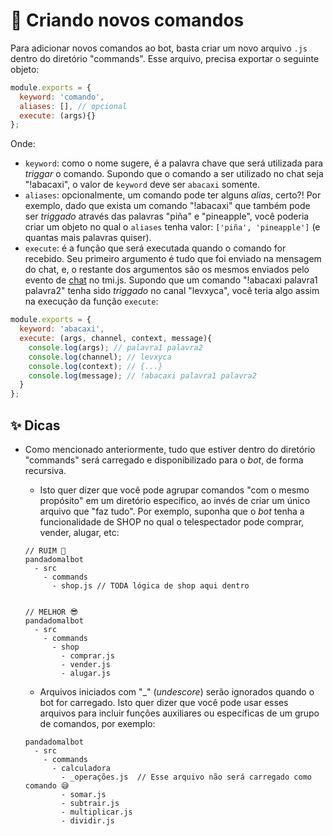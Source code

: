 # 🚀 Criando novos comandos

Para adicionar novos comandos ao bot, basta criar um novo arquivo `.js` dentro do diretório "commands".
Esse arquivo, precisa exportar o seguinte objeto:

```js
module.exports = {
  keyword: 'comando',
  aliases: [], // opcional
  execute: (args){}
};
```

Onde:

- `keyword`: como o nome sugere, é a palavra chave que será utilizada para _triggar_ o comando. Supondo que o comando a ser utilizado no chat seja "!abacaxi", o valor de `keyword` deve ser `abacaxi` somente.
- `aliases`: opcionalmente, um comando pode ter alguns _alias_, certo?! Por exemplo, dado que exista um comando "!abacaxi" que também pode ser _triggado_ através das palavras "piña" e "pineapple", você poderia criar um objeto no qual o `aliases` tenha valor: `['piña', 'pineapple']` (e quantas mais palavras quiser).
- `execute`: é a função que será executada quando o comando for recebido. Seu primeiro argumento é tudo que foi enviado na mensagem do chat, e, o restante dos argumentos são os mesmos enviados pelo evento de [chat][1] no tmi.js. Supondo que um comando "!abacaxi palavra1 palavra2" tenha sido _triggado_ no canal "levxyca", você teria algo assim na execução da função `execute`:

```js
module.exports = {
  keyword: 'abacaxi',
  execute: (args, channel, context, message){
    console.log(args); // palavra1 palavra2
    console.log(channel); // levxyca
    console.log(context); // {...}
    console.log(message); // !abacaxi palavra1 palavra2
  }
};
```

## ✨ Dicas

- Como mencionado anteriormente, tudo que estiver dentro do diretório "commands" será carregado e disponibilizado para o _bot_, de forma recursiva.

  - Isto quer dizer que você pode agrupar comandos "com o mesmo propósito" em um diretório específico, ao invés de criar um único arquivo que "faz tudo". Por exemplo, suponha que o _bot_ tenha a funcionalidade de SHOP no qual o telespectador pode comprar, vender, alugar, etc:

  ```none
  // RUIM 🥲
  pandadomalbot
    - src
      - commands
        - shop.js // TODA lógica de shop aqui dentro


  // MELHOR 😎
  pandadomalbot
    - src
      - commands
        - shop
          - comprar.js
          - vender.js
          - alugar.js
  ```

  - Arquivos iniciados com "\_" (_undescore_) serão ignorados quando o bot for carregado. Isto quer dizer que você pode usar esses arquivos para incluir funções auxiliares ou específicas de um grupo de comandos, por exemplo:

  ```none
  pandadomalbot
    - src
      - commands
        - calculadora
          - _operações.js  // Esse arquivo não será carregado como comando 😅
          - somar.js
          - subtrair.js
          - multiplicar.js
          - dividir.js
  ```

[1]: https://github.com/tmijs/docs/blob/gh-pages/_posts/v1.4.2/2019-03-03-Events.md#chat
